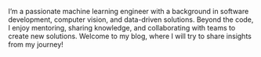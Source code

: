 I’m a passionate machine learning engineer with a background in software development, computer vision, and data-driven solutions. Beyond the code, I enjoy mentoring, sharing knowledge, and collaborating with teams to create new solutions. Welcome to my blog, where I will try to share insights from my journey!